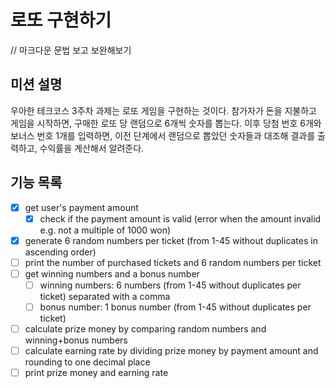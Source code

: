 # 로또 구현하기

// 마크다운 문법 보고 보완해보기

## 미션 설명
우아한 테크코스 3주차 과제는 로또 게임을 구현하는 것이다. 
참가자가 돈을 지불하고 게임을 시작하면, 구매한 로또 당 랜덤으로 6개씩 숫자를 뽑는다. 
이후 당첨 번호 6개와 보너스 번호 1개를 입력하면, 이전 단계에서 랜덤으로 뽑았던 숫자들과 대조해 결과를 출력하고, 수익률을 계산해서 알려준다.

## 기능 목록
- [x] get user's payment amount
    - [x] check if the payment amount is valid (error when the amount invalid e.g. not a multiple of 1000 won)
- [x] generate 6 random numbers per ticket (from 1-45 without duplicates in ascending order)
- [ ] print the number of purchased tickets and 6 random numbers per ticket
- [ ] get winning numbers and a bonus number
    - [ ] winning numbers: 6 numbers (from 1-45 without duplicates per ticket) separated with a comma
    - [ ] bonus number: 1 bonus number (from 1-45 without duplicates per ticket)
- [ ] calculate prize money by comparing random numbers and winning+bonus numbers
- [ ] calculate earning rate by dividing prize money by payment amount and rounding to one decimal place
- [ ] print prize money and earning rate
